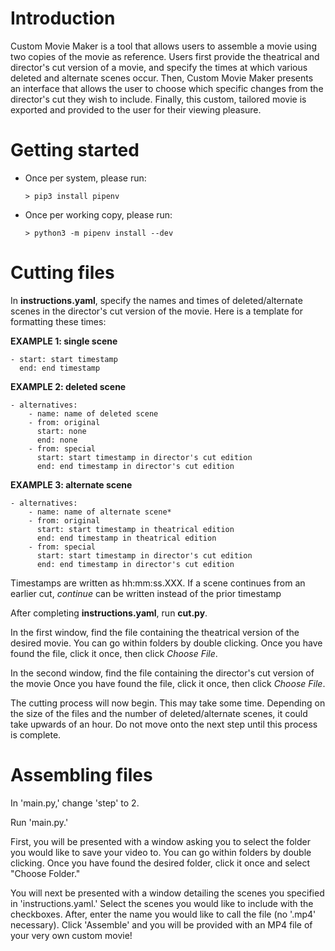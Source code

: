 # Introduction

Custom Movie Maker is a tool that allows users to assemble a movie using two copies of the movie
as reference. Users first provide the theatrical and director's cut version of a movie, and specify
the times at which various deleted and alternate scenes occur. Then, Custom Movie
Maker presents an interface that allows the user to choose which specific changes from the director's
cut they wish to include. Finally, this custom, tailored movie is exported and provided to the user for
their viewing pleasure.


# Getting started

  - Once per system, please run:

    ```console
    > pip3 install pipenv
    ```
  
  - Once per working copy, please run:

    ```console
    > python3 -m pipenv install --dev
    ```

# Cutting files
In **instructions.yaml**, specify the names and times of deleted/alternate scenes in the director's
cut version of the movie. Here is a template for formatting these times:

**EXAMPLE 1: single scene**
````
- start: start timestamp
  end: end timestamp
````
**EXAMPLE 2: deleted scene**
````
- alternatives:
    - name: name of deleted scene
    - from: original
      start: none
      end: none
    - from: special
      start: start timestamp in director's cut edition
      end: end timestamp in director's cut edition
````
**EXAMPLE 3: alternate scene**
````
- alternatives:
    - name: name of alternate scene*
    - from: original
      start: start timestamp in theatrical edition
      end: end timestamp in theatrical edition
    - from: special
      start: start timestamp in director's cut edition
      end: end timestamp in director's cut edition
````

Timestamps are written as hh:mm:ss.XXX. If a scene continues from an earlier cut, 
*continue* can be written instead of the prior timestamp

After completing **instructions.yaml**, run **cut.py**.

In the first window, find the file containing the theatrical version of the desired movie.
You can go within folders by double clicking. Once you have found the file, click it once, then
click *Choose File*.

In the second window, find the file containing the director's cut version of the movie 
Once you have found the file, click it once, then click *Choose File*.

The cutting process will now begin. This may take some time. Depending on the size of the files and
the number of deleted/alternate scenes, it could take upwards of an hour. Do not move onto the next
step until this process is complete.

# Assembling files
In 'main.py,' change 'step' to 2. 

Run 'main.py.' 

First, you will be presented with a window asking you to select the folder you would like to save your
video to. You can go within folders by double clicking. Once you have found the desired folder,
click it once and select "Choose Folder."

You will next be presented with a window detailing the scenes you specified in 'instructions.yaml.'
Select the scenes you would like to include with the checkboxes. After, enter the name you would like to 
call the file (no '.mp4' necessary). Click 'Assemble'
and you will be provided with an MP4 file of your very own custom movie!

